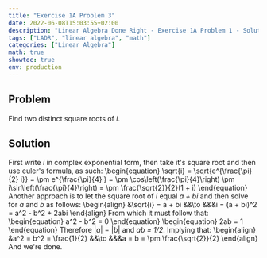 ```yaml
---
title: "Exercise 1A Problem 3"
date: 2022-06-08T15:03:55+02:00
description: "Linear Algebra Done Right - Exercise 1A Problem 1 - Solution"
tags: ["LADR", "linear algebra", "math"]
categories: ["Linear Algebra"]
math: true
showtoc: true
env: production
---
```


## Problem
Find two distinct square roots of *i*.

## Solution 
First write *i* in complex exponential form, then take it's square root and then use euler's formula, as such:
\begin{equation}
    \sqrt{i} = \sqrt{e^{\frac{\pi}{2} i}} = \pm e^{\frac{\pi}{4}i} = \pm \cos\left(\frac{\pi}{4}\right) \pm i\sin\left(\frac{\pi}{4}\right) = \pm \frac{\sqrt{2}}{2}(1 + i) 
\end{equation}
Another approach is to let the square root of *i* equal *a + bi* and then solve for *a* and *b* as follows:
\begin{align}
    &\sqrt{i} = a + bi &&\to &&&i = (a + bi)^2 = a^2 - b^2 + 2abi
\end{align}
From which it must follow that:
\begin{equation}
    a^2 - b^2 = 0
\end{equation}
\begin{equation}
    2ab = 1
\end{equation}
Therefore |*a*| = |*b*| and *ab = 1/2*. Implying that:
\begin{align}
    &a^2 = b^2 = \frac{1}{2} &&\to &&&a = b = \pm \frac{\sqrt{2}}{2}
\end{align}
And we're done.






